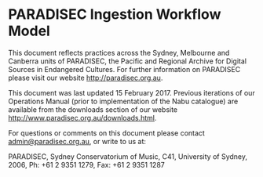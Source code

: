 # PARADISEC Ingestion Workflow Model

This document reflects practices across the Sydney, Melbourne and Canberra units of
PARADISEC, the Pacific and Regional Archive for Digital Sources in Endangered Cultures. For
further information on PARADISEC please visit our website http://paradisec.org.au.

This document was last updated 15 February 2017. Previous iterations of our Operations Manual
(prior to implementation of the Nabu catalogue) are available from the downloads section of our
website http://www.paradisec.org.au/downloads.html.

For questions or comments on this document please contact admin@paradisec.org.au, or write
to us at:

PARADISEC, Sydney Conservatorium of Music, C41, University of Sydney, 2006, Ph: +61 2 9351
1279, Fax: +61 2 9351 1287
